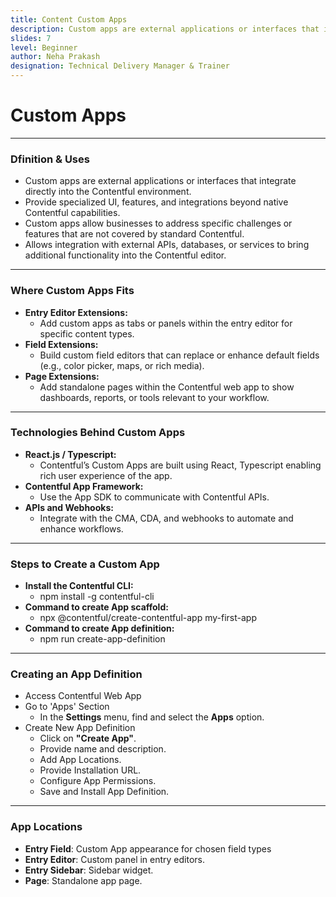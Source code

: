 ```yaml
---
title: Content Custom Apps
description: Custom apps are external applications or interfaces that integrate directly into the Contentful environment.
slides: 7
level: Beginner
author: Neha Prakash
designation: Technical Delivery Manager & Trainer
---
```


<!-- Slide 1 -->
# Custom Apps

---

<!-- Slide 2 -->
### Dfinition & Uses

- Custom apps are external applications or interfaces that integrate directly into the Contentful environment.
- Provide specialized UI, features, and integrations beyond native Contentful capabilities.
- Custom apps allow businesses to address specific challenges or features that are not covered by standard Contentful.
- Allows integration with external APIs, databases, or services to bring additional functionality into the Contentful editor.

---

<!-- Slide 3 -->
### Where Custom Apps Fits

- **Entry Editor Extensions:**
    - Add custom apps as tabs or panels within the entry editor for specific content types.
- **Field Extensions:**
    - Build custom field editors that can replace or enhance default fields (e.g., color picker, maps, or rich media).
- **Page Extensions:**
    - Add standalone pages within the Contentful web app to show dashboards, reports, or tools relevant to your workflow.

---

<!-- Slide 4 -->
### Technologies Behind Custom Apps

- **React.js / Typescript:**
    - Contentful’s Custom Apps are built using React, Typescript enabling rich user experience of the app.
- **Contentful App Framework:**
    - Use the App SDK to communicate with Contentful APIs.
- **APIs and Webhooks:**
    - Integrate with the CMA, CDA, and webhooks to automate and enhance workflows.

---

<!-- Slide 5 -->
### Steps to Create a Custom App

- **Install the Contentful CLI:**
    - npm install -g contentful-cli
- **Command to create App scaffold:**
    - npx @contentful/create-contentful-app my-first-app
- **Command to create App definition:**
    - npm run create-app-definition

---

<!-- Slide 6 -->
### Creating an App Definition

- Access Contentful Web App
- Go to 'Apps' Section
    - In the **Settings** menu, find and select the **Apps** option.
- Create New App Definition
    - Click on **"Create App"**.
    - Provide name and description.
    - Add App Locations.
    - Provide Installation URL.
    - Configure App Permissions.
    - Save and Install App Definition.

---

<!-- Slide 7 -->
### App Locations

- **Entry Field**: Custom App appearance for chosen field types
- **Entry Editor**: Custom panel in entry editors.
- **Entry Sidebar**: Sidebar widget.
- **Page**: Standalone app page.